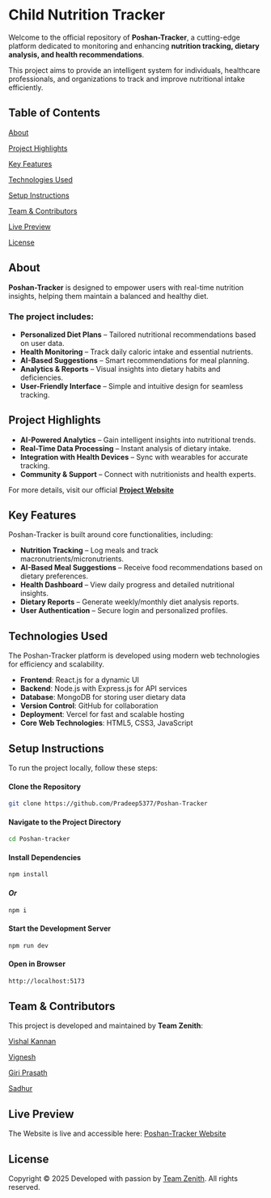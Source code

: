 # Child Nutrition Tracker

Welcome to the official repository of **Poshan-Tracker**, a cutting-edge platform dedicated to monitoring and enhancing **nutrition tracking, dietary analysis, and health recommendations**.  

This project aims to provide an intelligent system for individuals, healthcare professionals, and organizations to track and improve nutritional intake efficiently.  

## Table of Contents  

 [About](#about)  

 [Project Highlights](#project-highlights)  

 [Key Features](#key-features)  

 [Technologies Used](#technologies-used)  

 [Setup Instructions](#setup-instructions)  

 [Team & Contributors](#team--contributors)  

 [Live Preview](#live-preview)  

 [License](#license)  

## About  

**Poshan-Tracker** is designed to empower users with real-time nutrition insights, helping them maintain a balanced and healthy diet.  

### The project includes:  

- **Personalized Diet Plans** – Tailored nutritional recommendations based on user data.  
- **Health Monitoring** – Track daily caloric intake and essential nutrients.  
- **AI-Based Suggestions** – Smart recommendations for meal planning.  
- **Analytics & Reports** – Visual insights into dietary habits and deficiencies.  
- **User-Friendly Interface** – Simple and intuitive design for seamless tracking.  

## Project Highlights

- **AI-Powered Analytics** – Gain intelligent insights into nutritional trends.  
- **Real-Time Data Processing** – Instant analysis of dietary intake.  
- **Integration with Health Devices** – Sync with wearables for accurate tracking.  
- **Community & Support** – Connect with nutritionists and health experts.  

For more details, visit our official **[Project Website]((https://zenith-chi-six.vercel.app/))**  

## Key Features  

Poshan-Tracker is built around core functionalities, including:  

  - **Nutrition Tracking** – Log meals and track macronutrients/micronutrients.  
  - **AI-Based Meal Suggestions** – Receive food recommendations based on dietary preferences.  
  - **Health Dashboard** – View daily progress and detailed nutritional insights.  
  - **Dietary Reports** – Generate weekly/monthly diet analysis reports.  
  - **User Authentication** – Secure login and personalized profiles.  

## Technologies Used  

The Poshan-Tracker platform is developed using modern web technologies for efficiency and scalability.  

- **Frontend**: React.js for a dynamic UI  
- **Backend**: Node.js with Express.js for API services  
- **Database**: MongoDB for storing user dietary data  
- **Version Control**: GitHub for collaboration  
- **Deployment**: Vercel for fast and scalable hosting  
- **Core Web Technologies**: HTML5, CSS3, JavaScript  

## Setup Instructions  

To run the project locally, follow these steps:  

#### Clone the Repository  
```sh
git clone https://github.com/Pradeep5377/Poshan-Tracker
```

#### Navigate to the Project Directory  
```sh
cd Poshan-tracker
```

#### Install Dependencies  
```sh
npm install
```

#### *Or*  
```sh
npm i
```

#### Start the Development Server  
```sh
npm run dev
```

#### Open in Browser  
```sh
http://localhost:5173
```

## Team & Contributors  

This project is developed and maintained by **Team Zenith**:

[Vishal Kannan](https://github.com/VISHALKANNAN070)

[Vignesh](https://github.com/vickyy234)

[Giri Prasath](https://github.com/Giriprasath1726)

[Sadhur](https://github.com/Sadhurnithy)

## Live Preview  

The Website is live and accessible here:
[Poshan-Tracker Website](https://poshan-tracker.vercel.app/)

## License

Copyright © 2025
Developed with passion by [Team Zenith](https://zenith-chi-six.vercel.app/). All rights reserved.

